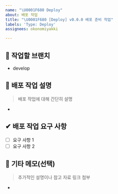 ```yaml
---
name: "\U0001F680 Deploy"
about: 배포 작업
title: "\U0001F680 [Deploy] v0.0.0 배포 준비 작업"
labels: 'Type: Deploy'
assignees: okonomiyakki

---
```


## 🌳 작업할 브랜치

- develop

## 🚀 배포 작업 설명
> 배포 작업에 대해 간단히 설명
- 

## ✔ 배포 작업 요구 사항
- [ ] 요구 사항 1
- [ ] 요구 사항 2

## 💬 기타 메모(선택)
> 추가적인 설명이나 참고 자료 링크 첨부
-
